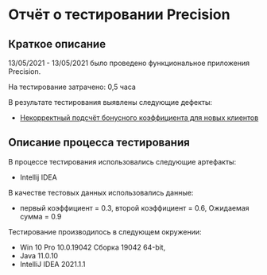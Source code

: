 # Отчёт о тестировании Precision

## Краткое описание

13/05/2021 - 13/05/2021 было проведено функциональное приложения Precision.

На тестирование затрачено: 0,5 часа

В результате тестирования выявлены следующие дефекты:

* [Некорректный подсчёт бонусного коэффициента для новых клиентов](https://github.com/ElenaVedernikova/Project_J_1_2_2/issues/1)

## Описание процесса тестирования

В процессе тестирования использовались следующие артефакты:
* Intellij IDEA

В качестве тестовых данных использовались данные:
* первый коэффициент = 0.3, второй коэффициент = 0.6, Ожидаемая сумма = 0.9

Тестирование производилось в следующем окружении:
* Win 10 Pro 10.0.19042 Сборка 19042 64-bit, 
* Java 11.0.10
* IntelliJ IDEA 2021.1.1
